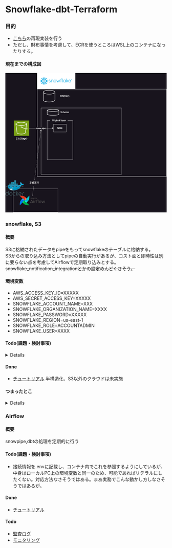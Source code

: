 # Snowflake-dbt-Terraform

### 目的
- [こちら](https://speakerdeck.com/kevinrobot34/snowflake-dbt-terraform?slide=7)の再現実装を行う
- ただし、財布事情を考慮して、ECRを使うところはWSL上のコンテナになったりする。

#### 現在までの構成図
![](images/構成図.drawio.png)


### snowflake, S3
#### 概要
S3に格納されたデータをpipeをもってsnowflakeのテーブルに格納する。  
S3からの取り込み方法としてpipeの自動実行があるが、コスト面と即時性は別に要らない点を考慮してAirflowで定期取り込みとする。  
~~snowflake_notification_integrationとかの設定めんどくさそう。~~

#### 環境変数
- AWS_ACCESS_KEY_ID=XXXXX
- AWS_SECRET_ACCESS_KEY=XXXXX
- SNOWFLAKE_ACCOUNT_NAME=XXX
- SNOWFLAKE_ORGANIZATION_NAME=XXXX
- SNOWFLAKE_PASSWORD=XXXXX
- SNOWFLAKE_REGION=us-east-1
- SNOWFLAKE_ROLE=ACCOUNTADMIN
- SNOWFLAKE_USER=XXXX

#### Todo(課題・検討事項)
<details>
- namespace_varの適切な分割粒度

- ロール、グラントの置き場所。snowflake_account_roleとsnowflake_database_roleで分けるのはいいとして、snowflake_database_roleはどこに置くか？

- 権限付与の仕方。database_role→account_role→userとしているが、[こちら](https://docs.snowflake.com/en/user-guide/security-access-control-overview)を見るに直接database_role→userとできそうだが、[ドキュメント](https://registry.terraform.io/providers/snowflakedb/snowflake/latest/docs/resources/grant_database_role)でそれらしいresourceを見つけられていない。snowflakeにはあるがterraformの機能としては存在していない？→[これ](https://registry.terraform.io/providers/snowflakedb/snowflake/latest/docs/resources/grant_privileges_to_account_role)でいけそう。
- yamlに情報持たせすぎ？

- yaml内の構成。インデント深くなりすぎないように分割しているが、もうちょいまとめてもいいかも。roleとか。

- yamlの構成がまずく、同じものを指すものが複数個所にあるのが嫌。file_formatのformat_typeとpipeのtarget_formatとか。

- s3と紐づけられないため、storage_integrations単体しか作れないようになってる。rootにおいてバケット名との関連をyamlで示すようにすれば紐づけできそう。

- 大文字小文字の区別がある部分はupperつけるとかしたほうがいいかも

- 一回目の実行でpipeの作成エラーとなるが、続けてもう一度実行すると成功する。
~~~
  ╷
  │ Error: 003167 (42601): Error assuming AWS_ROLE:
  │ User: arn:aws:iam::241636745402:user/ryp81000-s is not authorized to perform: sts:AssumeRole on resource: arn:aws:iam::439309983733:role/S3ToStorage_integration
  │
  │   with snowflake_pipe.pipe["TEST_PIPE"],
  │   on main.tf line 1, in resource "snowflake_pipe" "pipe":
  │    1: resource "snowflake_pipe" "pipe" {
  exit status 1
~~~
pipe作成を行うhclのdependenciesにIAMの作成を設定しているが、terraformでの作成完了と実際に作成が完了するまでにラグがあるっぽい？要確認。

- 完全修飾いるところの入力を分けてる(database_nameとschema_name入力させてる)けど場所によってはまとめたほうがよさそう。grants_ownershipは今回pipeしかやってないからdb.schema.~でいいけどdb.~の場合とかありそうだしとりあえず分けないでおく。ほかのところもちゃんと検討すべきだった。
- warehouse, pipeの使用権限の付与方法が分からない。現在snowsightから手動。

</details>

#### Done
- [チュートリアル](https://docs.snowflake.com/ja/learn-tutorials)
半構造化、S3以外のクラウドは未実施

#### つまったとこ
<details>
- stage_integrationとIAWで循環参照
![](images/循環参照.drawio.png)
→stage_integrationで作成されるarnをあらかじめ作成して設定。
[参考](https://docs.snowflake.com/ja/user-guide/data-load-s3-config-storage-integration)

- output "storage_aws_external_id" が出力されない。
→value = snowflake_storage_integration.this.describe_output[0].storage_aws_external_id[0].value
で出せるけど複数作るときとかフォルダ分けないと破綻する。

- depndencies設定してるのに対象がない扱いのエラー（Integration 'TEST_STORAGE_INTEGRATION' associated with the stage 'TEST_STAGE' cannot be found.）。対象名も間違っていない。
→キャッシュ消す→already exist→destroy→applyで解消。キャッシュか？

- 存在するオブジェクトに対してError: [errors.go:23] object does not exist or not authorized. なお権限はACCOUNTADMINで、dependenciesは設定済み。名称間違いもない。
~~~sql
COPY INTO TEST_DB.TEST_SCHEMA.TEST_TABLE
FROM @TEST_DB.TEST_SCHEMA.TEST_STAGE
FILE_FORMAT = (FORMAT_NAME = TEST_FORMAT);
~~~
webUI上で上記実行もできない
→
~~~sql
USE DATABASE TEST_DB;
USE SCHEMA TEST_SCHEMA;
~~~
した後、WebUI上で実行できた。
→完全修飾名での指定が必要。
</details>

### Airflow
#### 概要
snowpipe,dbtの処理を定期的に行う

#### Todo(課題・検討事項)
- 接続情報を.envに記載し、コンテナ内でこれを参照するようにしているが、中身はローカルPC上の環境変数と同一のため、可能であればリテラルにしたくない。対応方法なさそうではある。まあ実務でこんな動かし方しなさそうではあるが。

#### Done
- [チュートリアル](https://airflow.apache.org/docs/apache-airflow/stable/tutorial/index.html)

#### Todo
- [監査ログ](https://airflow.apache.org/docs/apache-airflow/stable/security/audit_logs.html)
- [モニタリング](https://zenn.dev/dataheroes/articles/2021-12-07-snowpipe-monitoring)
